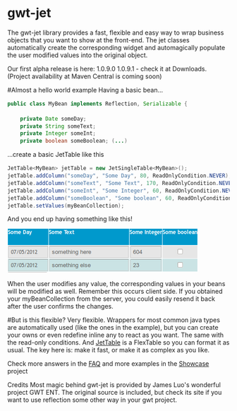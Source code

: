 # gwt-jet
The gwt-jet library provides a fast, flexible and easy way to wrap business objects that you want to show at the front-end. The jet classes automatically create the corresponding widget and automagically populate the user modified values into the original object.

Our first alpha release is here: 1.0.9.0 1.0.9.1 - check it at Downloads. (Project availability at Maven Central is coming soon)

#Almost a hello world example
Having a basic bean...

```java
public class MyBean implements Reflection, Serializable {
        
    private Date someDay;
    private String someText;
    private Integer someInt;
    private boolean someBoolean; (...)
```
    
...create a basic JetTable like this

```java
JetTable<MyBean> jetTable = new JetSingleTable<MyBean>();
jetTable.addColumn("someDay", "Some Day", 80, ReadOnlyCondition.NEVER);
jetTable.addColumn("someText", "Some Text", 170, ReadOnlyCondition.NEVER);
jetTable.addColumn("someInt", "Some Integer", 60, ReadOnlyCondition.NEVER);
jetTable.addColumn("someBoolean", "Some boolean", 60, ReadOnlyCondition.NEVER);
jetTable.setValues(myBeanCollection);
```

And you end up having something like this!

![alt text](https://github.com/neokyol/gwt-jet/blob/wiki/basicjettable.png "Image example 1")


When the user modifies any value, the corresponding values in your beans will be modified as well. Remember this occurs client side. If you obtained your myBeanCollection from the server, you could easily resend it back after the user confirms the changes.

#But is this flexible?
Very flexible. Wrappers for most common java types are automatically used (like the ones in the example), but you can create your owns or even redefine inline any to react as you want. The same with the read-only conditions. And [JetTable](https://github.com/neokyol/gwt-jet/blob/master/javadoc/ar/com/kyol/jet/client/JetTable.html) is a FlexTable so you can format it as usual. The key here is: make it fast, or make it as complex as you like.

Check more answers in the [FAQ](https://github.com/neokyol/gwt-jet/blob/wiki/FAQ.md) and more examples in the [Showcase](https://github.com/neokyol/gwt-jet/blob/wiki/Showcase.md) project

Credits
Most magic behind gwt-jet is provided by James Luo's wonderful project GWT ENT. The original source is included, but check its site if you want to use reflection some other way in your gwt project.
